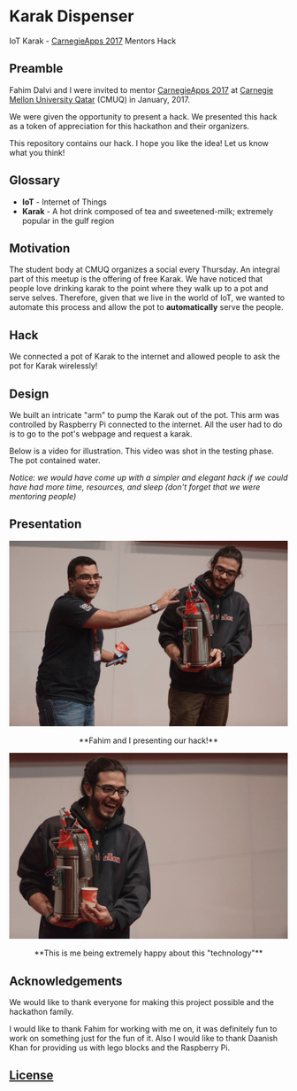 # Karak Dispenser

IoT Karak - [CarnegieApps 2017](http://www.carnegieapps.com) Mentors Hack

## Preamble

Fahim Dalvi and I were invited to mentor
[CarnegieApps 2017](http://www.carnegieapps.com) at
[Carnegie Mellon University Qatar](http://qatar.cmu.edu) (CMUQ) in January, 2017.

We were given the opportunity to present a hack. We presented this hack as a
token of appreciation for this hackathon and their organizers.   

This repository contains our hack. I hope you like the idea! Let us know what
you think!

## Glossary

- **IoT**   - Internet of Things
- **Karak** - A hot drink composed of tea and sweetened-milk; extremely popular
in the gulf region

## Motivation

The student body at CMUQ organizes a social every Thursday. An integral part
of this meetup is the offering of free Karak. We have noticed that people
love drinking karak to the point where they walk up to a pot and serve
selves. Therefore, given that we live in the world of IoT, we wanted to
automate this process and allow the pot to **automatically** serve
the people.

## Hack

We connected a pot of Karak to the internet and allowed people to ask the pot
for Karak wirelessly!

## Design

We built an intricate "arm" to pump the Karak out of the pot. This arm was
controlled by Raspberry Pi connected to the internet. All the user had to do
is to go to the pot's webpage and request a karak.

Below is a video for illustration. This video was shot in the testing phase. The pot contained water.

*Notice: we would have come up with a simpler and elegant hack if we
could have had more time, resources, and sleep (don't forget that
we were mentoring people)*

## Presentation

![Fahim and I presenting our hack!](fahim_and_mahmoud.jpg)
<center>**Fahim and I presenting our hack!**</center>


![This is me being extremely happy about this "technology".](happy_mahmoud.jpg)
<center>**This is me being extremely happy about this "technology"**</center>

## Acknowledgements

We would like to thank everyone for making this project possible and the hackathon family.

I would like to thank Fahim for working with me on, it was definitely fun
to work on something just for the fun of it. Also I would like to
thank Daanish Khan for providing us with lego blocks and the Raspberry Pi.

## [License](LICENSE)

